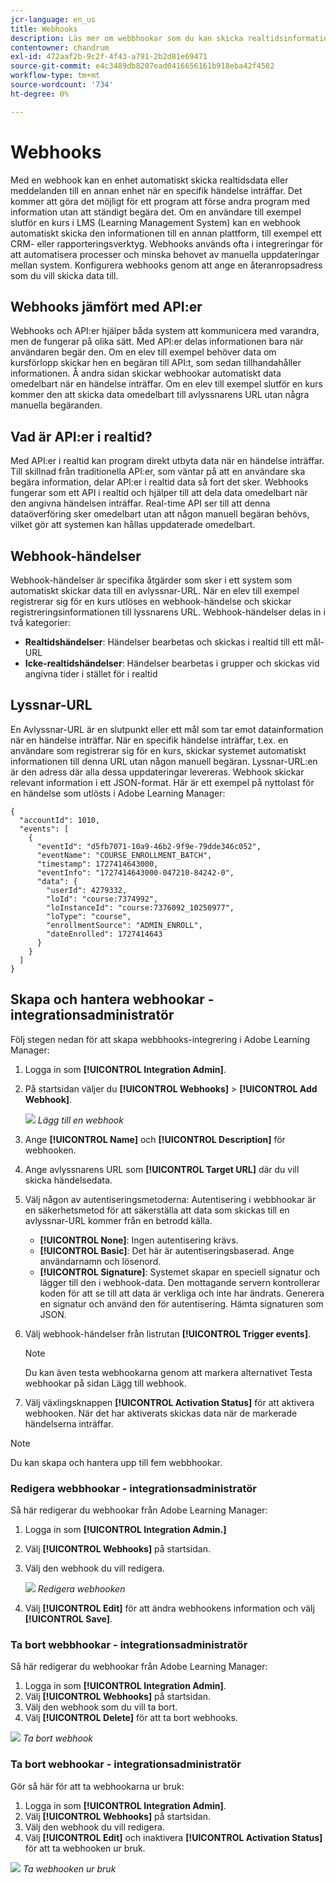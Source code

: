 ```yaml
---
jcr-language: en_us
title: Webhooks
description: Läs mer om webbhookar som du kan skicka realtidsinformation om, till exempel kursregistrering, skapande av kurser och annan information till en specifik URL
contentowner: chandrum
exl-id: 472aaf2b-9c2f-4f43-a791-2b2d81e69471
source-git-commit: e4c3489db8207ead0416656161b918eba42f4582
workflow-type: tm+mt
source-wordcount: '734'
ht-degree: 0%

---
```


# Webhooks

Med en webhook kan en enhet automatiskt skicka realtidsdata eller meddelanden till en annan enhet när en specifik händelse inträffar. Det kommer att göra det möjligt för ett program att förse andra program med information utan att ständigt begära det. Om en användare till exempel slutför en kurs i LMS (Learning Management System) kan en webhook automatiskt skicka den informationen till en annan plattform, till exempel ett CRM- eller rapporteringsverktyg. Webhooks används ofta i integreringar för att automatisera processer och minska behovet av manuella uppdateringar mellan system. Konfigurera webhooks genom att ange en återanropsadress som du vill skicka data till.

## Webhooks jämfört med API:er

Webhooks och API:er hjälper båda system att kommunicera med varandra, men de fungerar på olika sätt. Med API:er delas informationen bara när användaren begär den. Om en elev till exempel behöver data om kursförlopp skickar hen en begäran till API:t, som sedan tillhandahåller informationen. Å andra sidan skickar webhookar automatiskt data omedelbart när en händelse inträffar. Om en elev till exempel slutför en kurs kommer den att skicka data omedelbart till avlyssnarens URL utan några manuella begäranden.

## Vad är API:er i realtid?

Med API:er i realtid kan program direkt utbyta data när en händelse inträffar. Till skillnad från traditionella API:er, som väntar på att en användare ska begära information, delar API:er i realtid data så fort det sker. Webhooks fungerar som ett API i realtid och hjälper till att dela data omedelbart när den angivna händelsen inträffar. Real-time API ser till att denna dataöverföring sker omedelbart utan att någon manuell begäran behövs, vilket gör att systemen kan hållas uppdaterade omedelbart.

## Webhook-händelser

Webhook-händelser är specifika åtgärder som sker i ett system som automatiskt skickar data till en avlyssnar-URL. När en elev till exempel registrerar sig för en kurs utlöses en webhook-händelse och skickar registreringsinformationen till lyssnarens URL.
Webhook-händelser delas in i två kategorier:

* **Realtidshändelser**: Händelser bearbetas och skickas i realtid till ett mål-URL
* **Icke-realtidshändelser**: Händelser bearbetas i grupper och skickas vid angivna tider i stället för i realtid

## Lyssnar-URL

En Avlyssnar-URL är en slutpunkt eller ett mål som tar emot datainformation när en händelse inträffar. När en specifik händelse inträffar, t.ex. en användare som registrerar sig för en kurs, skickar systemet automatiskt informationen till denna URL utan någon manuell begäran. Lyssnar-URL:en är den adress där alla dessa uppdateringar levereras.
Webhook skickar relevant information i ett JSON-format. Här är ett exempel på nyttolast för en händelse som utlösts i Adobe Learning Manager:

```
{
  "accountId": 1010,
  "events": [
    {
      "eventId": "d5fb7071-10a9-46b2-9f9e-79dde346c052",
      "eventName": "COURSE_ENROLLMENT_BATCH",
      "timestamp": 1727414643000,
      "eventInfo": "1727414643000-047210-84242-0",
      "data": {
        "userId": 4279332,
        "loId": "course:7374992",
        "loInstanceId": "course:7376092_10250977",
        "loType": "course",
        "enrollmentSource": "ADMIN_ENROLL",
        "dateEnrolled": 1727414643
      }
    }
  ]
}
```

## Skapa och hantera webhookar - integrationsadministratör

Följ stegen nedan för att skapa webbhooks-integrering i Adobe Learning Manager:

1. Logga in som **[!UICONTROL Integration Admin]**.
2. På startsidan väljer du **[!UICONTROL Webhooks]** > **[!UICONTROL Add Webhook]**.

   ![](assets/create-webhook.png)
   _Lägg till en webhook_

3. Ange **[!UICONTROL Name]** och **[!UICONTROL Description]** för webhooken.
4. Ange avlyssnarens URL som **[!UICONTROL Target URL]** där du vill skicka händelsedata.
5. Välj någon av autentiseringsmetoderna:
Autentisering i webbhookar är en säkerhetsmetod för att säkerställa att data som skickas till en avlyssnar-URL kommer från en betrodd källa.
   * **[!UICONTROL None]**: Ingen autentisering krävs.
   * **[!UICONTROL Basic]**: Det här är autentiseringsbaserad. Ange användarnamn och lösenord.
   * **[!UICONTROL Signature]**: Systemet skapar en speciell signatur och lägger till den i webhook-data. Den mottagande servern kontrollerar koden för att se till att data är verkliga och inte har ändrats. Generera en signatur och använd den för autentisering. Hämta signaturen som JSON.
6. Välj webhook-händelser från listrutan **[!UICONTROL Trigger events]**.

   >[!NOTE]
   >
   >Du kan även testa webhookarna genom att markera alternativet Testa webhookar på sidan Lägg till webhook.

7. Välj växlingsknappen **[!UICONTROL Activation Status]** för att aktivera webhooken. När det har aktiverats skickas data när de markerade händelserna inträffar.

>[!NOTE]
>
>Du kan skapa och hantera upp till fem webbhookar.

### Redigera webbhookar - integrationsadministratör

Så här redigerar du webhookar från Adobe Learning Manager:

1. Logga in som **[!UICONTROL Integration Admin.]**
2. Välj **[!UICONTROL Webhooks]** på startsidan.
3. Välj den webhook du vill redigera.

   ![](assets/edit-webhook.png)
   _Redigera webhooken_
4. Välj **[!UICONTROL Edit]** för att ändra webhookens information och välj **[!UICONTROL Save]**.

### Ta bort webbhookar - integrationsadministratör

Så här redigerar du webhookar från Adobe Learning Manager:

1. Logga in som **[!UICONTROL Integration Admin]**.
2. Välj **[!UICONTROL Webhooks]** på startsidan.
3. Välj den webhook som du vill ta bort.
4. Välj **[!UICONTROL Delete]** för att ta bort webhooks.

![](assets/delete-webhooks.png)
_Ta bort webhook_

### Ta bort webhookar - integrationsadministratör

Gör så här för att ta webhookarna ur bruk:

1. Logga in som **[!UICONTROL Integration Admin]**.
2. Välj **[!UICONTROL Webhooks]** på startsidan.
3. Välj den webhook du vill redigera.
4. Välj **[!UICONTROL Edit]** och inaktivera **[!UICONTROL Activation Status]** för att ta webhooken ur bruk.

![](assets/retire-webhook.png)
_Ta webhooken ur bruk_
